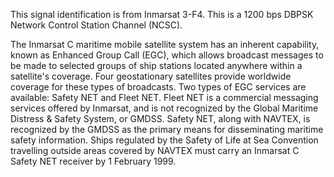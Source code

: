 This signal identification is from Inmarsat 3-F4. This is a 1200 bps DBPSK Network Control Station Channel (NCSC).

The Inmarsat C maritime mobile satellite system has an inherent capability, known as Enhanced Group Call (EGC), which allows broadcast messages to be made to selected groups of ship stations located anywhere within a satellite's coverage. Four geostationary satellites provide worldwide coverage for these types of broadcasts. Two types of EGC services are available: Safety NET and Fleet NET. Fleet NET is a commercial messaging services offered by Inmarsat, and is not recognized by the Global Maritime Distress & Safety System, or GMDSS. Safety NET, along with NAVTEX, is recognized by the GMDSS as the primary means for disseminating maritime safety information. Ships regulated by the Safety of Life at Sea Convention travelling outside areas covered by NAVTEX must carry an Inmarsat C Safety NET receiver by 1 February 1999.